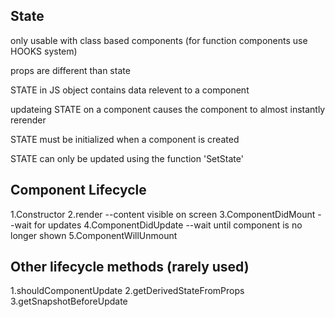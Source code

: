 ## State
only usable with class based components  (for function components use HOOKS system)

props are different than state

STATE in JS object contains data relevent to a component

updateing STATE on a component causes the component to almost instantly rerender

STATE must be initialized when a component is created

STATE can only be updated using the function 'SetState'

## Component Lifecycle
1.Constructor
2.render
--content visible on screen
3.ComponentDidMount
--wait for updates
4.ComponentDidUpdate
--wait until component is no longer shown
5.ComponentWillUnmount


## Other lifecycle methods (rarely used)
1.shouldComponentUpdate
2.getDerivedStateFromProps
3.getSnapshotBeforeUpdate
